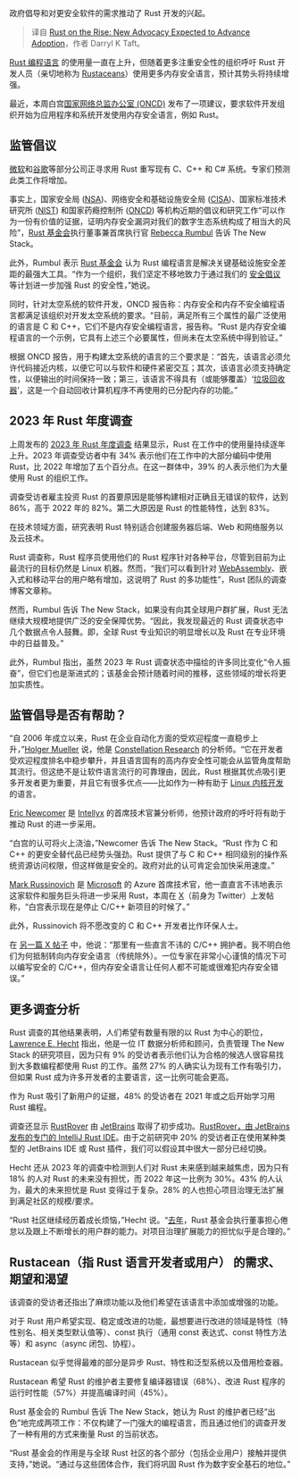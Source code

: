 
<!--
title: Rust势头正盛：预计新倡议将推动采用
cover: https://cdn.thenewstack.io/media/2024/03/39410597-bike-3043594_1280-1.jpg
-->

政府倡导和对更安全软件的需求推动了 Rust 开发的兴起。

> 译自 [Rust on the Rise: New Advocacy Expected to Advance Adoption](https://thenewstack.io/rust-on-the-rise-new-advocacy-expected-to-advance-adoption/)，作者 Darryl K Taft。

[Rust 编程语言](https://thenewstack.io/google-busts-confirms-common-myths-about-rust-programming/) 的使用量一直在上升，但随着更多注重安全性的组织呼吁 Rust 开发人员（亲切地称为 [Rustaceans](https://en.wiktionary.org/wiki/Rustacean)）使用更多内存安全语言，预计其势头将持续增强。

最近，本周白宫[国家网络总监办公室 (ONCD)](https://thenewstack.io/u-s-government-tackles-open-source-memory-safe-programming-security/) 发布了一项建议，要求软件开发组织开始为应用程序和系统开发使用内存安全语言，例如 Rust。

## 监管倡议

[微软](https://news.microsoft.com/?utm_content=inline-mention)和[谷歌](https://thenewstack.io/google-spends-1-million-to-make-rust-c-interoperable/)等部分公司正寻求用 Rust 重写现有 C、C++ 和 C# 系统。专家们预测此类工作将增加。

事实上，国家安全局 ([NSA](https://www.nsa.gov/Press-Room/Press-Releases-Statements/Press-Release-View/Article/3608324/us-and-international-partners-issue-recommendations-to-secure-software-products/))、网络安全和基础设施安全局 ([CISA](https://www.cisa.gov/))、国家标准技术研究所 ([NIST](https://www.nist.gov/itl/ssd/software-quality-group/safer-languages)) 和国家药瘾控制所 ([ONCD](https://www.whitehouse.gov/oncd/briefing-room/2024/02/26/press-release-technical-report/)) 等机构近期的倡议和研究工作“可以作为一份有价值的证据，证明内存安全漏洞对我们的数字生态系统构成了相当大的风险”，[Rust 基金会](https://foundation.rust-lang.org/)执行董事兼首席执行官 [Rebecca Rumbul](https://www.linkedin.com/in/rebecca-rumbul-96a5441a/?originalSubdomain=uk) 告诉 The New Stack。

此外，Rumbul 表示 [Rust 基金会](https://thenewstack.io/funding-downturn-threaten-ability-to-secure-oss-projects/) 认为 Rust 编程语言是解决关键基础设施安全差距的最强大工具。“作为一个组织，我们坚定不移地致力于通过我们的 [安全倡议](https://foundation.rust-lang.org/news/second-security-initiative-report-details-rust-security-advancements/) 等计划进一步加强 Rust 的安全性，”她说。

同时，针对太空系统的软件开发，ONCD 报告称：内存安全和内存不安全编程语言都满足该组织对开发太空系统的要求。“目前，满足所有三个属性的最广泛使用的语言是 C 和 C++，它们不是内存安全编程语言，报告称。“Rust 是内存安全编程语言的一个示例，它具有上述三个必要属性，但尚未在太空系统中得到验证。”

根据 ONCD 报告，用于构建太空系统的语言的三个要求是：“首先，该语言必须允许代码接近内核，以便它可以与软件和硬件紧密交互；其次，该语言必须支持确定性，以便输出的时间保持一致；第三，该语言不得具有（或能够覆盖）‘[垃圾回收器](https://thenewstack.io/generational-shenandoah-offers-java-a-better-way-to-collect-garbage/)’，这是一个自动回收计算机程序不再使用的已分配内存的功能。”

## 2023 年 Rust 年度调查

上周发布的 [2023 年 Rust 年度调查](https://blog.rust-lang.org/2024/02/19/2023-Rust-Annual-Survey-2023-results.html) 结果显示，Rust 在工作中的使用量持续逐年上升。2023 年调查受访者中有 34% 表示他们在工作中的大部分编码中使用 Rust，比 2022 年增加了五个百分点。在这一群体中，39% 的人表示他们为大量使用 Rust 的组织工作。

调查受访者雇主投资 Rust 的首要原因是能够构建相对正确且无错误的软件，达到 86%，高于 2022 年的 82%。第二大原因是 Rust 的性能特性，达到 83%。

在技术领域方面，研究表明 Rust 特别适合创建服务器后端、Web 和网络服务以及云技术。

Rust 调查称，Rust 程序员使用他们的 Rust 程序针对各种平台，尽管到目前为止最流行的目标仍然是 Linux 机器。然而，“我们可以看到针对 [WebAssembly](https://thenewstack.io/webassembly/)、嵌入式和移动平台的用户略有增加，这说明了 Rust 的多功能性”，Rust 团队的调查博客文章称。

然而，Rumbul 告诉 The New Stack，如果没有向其全球用户群扩展，Rust 无法继续大规模地提供广泛的安全保障优势。“因此，我发现最近的 Rust 调查状态中几个数据点令人鼓舞。即，全球 Rust 专业知识的明显增长以及 Rust 在专业环境中的日益普及。”

此外，Rumbul 指出，虽然 2023 年 Rust 调查状态中描绘的许多同比变化“令人振奋”，但它们也是渐进式的；该基金会预计随着时间的推移，这些领域的增长将更加实质性。

## 监管倡导是否有帮助？

“自 2006 年成立以来，Rust 在企业自动化方面的受欢迎程度一直稳步上升，”[Holger Mueller](https://www.linkedin.com/in/holgermueller/) 说，他是 [Constellation Research](https://www.constellationr.com/) 的分析师。“它在开发者受欢迎程度排名中稳步攀升，并且语言固有的高内存安全性可能会从监管角度帮助其流行。但这绝不是让软件语言流行的可靠理由，因此，Rust 根据其优点吸引更多开发者更为重要，并且它有很多优点——比如作为一种有助于 [Linux 内核开发](https://thenewstack.io/rust-in-the-linux-kernel/) 的语言。

[Eric Newcomer](https://www.linkedin.com/in/enewcomer/) 是 [Intellyx](https://intellyx.com/) 的首席技术官兼分析师，他预计政府的呼吁将有助于推动 Rust 的进一步采用。

“白宫的认可将火上浇油，”Newcomer 告诉 The New Stack。“Rust 作为 C 和 C++ 的更安全替代品已经势头强劲。Rust 提供了与 C 和 C++ 相同级别的操作系统资源访问权限，但这样做是安全的。政府对此的认可肯定会加快采用速度。”

[Mark Russinovich](https://www.linkedin.com/in/markrussinovich/) 是 [Microsoft](https://thenewstack.io/microsoft-we-are-not-abandoning-c-for-rust/) 的 Azure 首席技术官，他一直直言不讳地表示这家软件和服务巨头将进一步采用 Rust，本周在 [X](https://x.com/markrussinovich/status/1762925751106715906?s=20)（前身为 Twitter）上发帖称，“白宫表示现在是停止 C/C++ 新项目的时候了。”

此外，Russinovich 将不愿改变的 C 和 C++ 开发者比作环保人士。

在 [另一篇 X 帖子](https://x.com/markrussinovich/status/1762985826059968545?s=20) 中，他说：“那里有一些直言不讳的 C/C++ 拥护者。我不明白他们为何抵制转向内存安全语言（传统除外）。一位专家在非常小心谨慎的情况下可以编写安全的 C/C++，但内存安全语言让任何人都不可能或很难犯内存安全错误。”

## 更多调查分析

Rust 调查的其他结果表明，人们希望有数量有限的以 Rust 为中心的职位，[Lawrence E. Hecht](https://www.linkedin.com/in/lawrence-hecht/) 指出，他是一位 IT 数据分析师和顾问，负责管理 The New Stack 的研究项目，因为只有 9% 的受访者表示他们认为合格的候选人很容易找到大多数编程都使用 Rust 的工作。虽然 27% 的人确实认为现有工作有吸引力，但如果 Rust 成为许多开发者的主要语言，这一比例可能会更高。

作为 Rust 吸引了新用户的证据，48% 的受访者在 2021 年或之后开始学习用 Rust 编程。

调查还显示 [RustRover](https://blog.rust-lang.org/images/2024-02-rust-survey-2023/what-ide-do-you-use.png) 由 [JetBrains](https://www.jetbrains.com/) 取得了初步成功。[RustRover，由 JetBrains 发布的专门的 IntelliJ Rust IDE](https://thenewstack.io/dedicated-ide-for-rust-released-by-jetbrains/)。由于之前研究中 20% 的受访者正在使用某种类型的 JetBrains IDE 或 Rust 插件，我们可以假设其中很大一部分已经切换。

Hecht 还从 2023 年的调查中检测到人们对 Rust 未来感到越来越焦虑，因为只有 18% 的人对 Rust 的未来没有担忧，而 2022 年这一比例为 30%。43% 的人认为，最大的未来担忧是 Rust 变得过于复杂。28% 的人也担心项目治理无法扩展到满足社区的规模/要求。

“Rust 社区继续经历着成长烦恼，”Hecht 说。“[去年](https://thenewstack.io/rust-foundation-focusing-on-safety-and-dev-outreach-in-2023/)，Rust 基金会执行董事担心倦怠以及跟上不断增长的用户群的能力。对项目治理扩展能力的担忧似乎是合理的。”

## Rustacean（指 Rust 语言开发者或用户） 的需求、期望和渴望

该调查的受访者还指出了麻烦功能以及他们希望在该语言中添加或增强的功能。

对于 Rust 用户希望实现、稳定或改进的功能，最想要进行改进的领域是特性（特性别名、相关类型默认值等）、const 执行（通用 const 表达式、const 特性方法等）和 async（async 闭包、协程）。

Rustacean 似乎觉得最难的部分是异步 Rust、特性和泛型系统以及借用检查器。

Rustacean 希望 Rust 的维护者主要修复编译器错误（68%）、改进 Rust 程序的运行时性能（57%）并提高编译时间（45%）。

Rust 基金会的 Rumbul 告诉 The New Stack，她认为 Rust 的维护者已经“出色”地完成两项工作：不仅构建了一门强大的编程语言，而且通过他们的调查开发了一种有用的方式来衡量 Rust 的当前状态。

“Rust 基金会的作用是与全球 Rust 社区的各个部分（包括企业用户）接触并提供支持，”她说。“通过与这些团体合作，我们将巩固 Rust 作为数字安全基石的地位。”